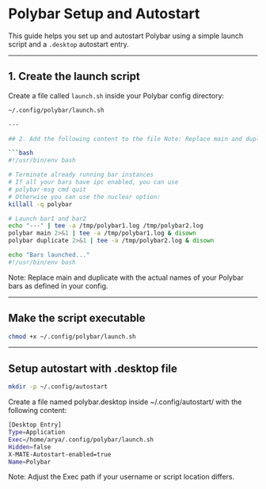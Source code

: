 # Polybar Setup and Autostart

This guide helps you set up and autostart Polybar using a simple launch script and a `.desktop` autostart entry.

---

## 1. Create the launch script

Create a file called `launch.sh` inside your Polybar config directory:

```bash
~/.config/polybar/launch.sh

---

## 2. Add the following content to the file Note: Replace main and duplicate with the actual names of your Polybar bars as defined in your config.

```bash
#!/usr/bin/env bash

# Terminate already running bar instances
# If all your bars have ipc enabled, you can use
# polybar-msg cmd quit
# Otherwise you can use the nuclear option:
killall -q polybar

# Launch bar1 and bar2
echo "---" | tee -a /tmp/polybar1.log /tmp/polybar2.log
polybar main 2>&1 | tee -a /tmp/polybar1.log & disown
polybar duplicate 2>&1 | tee -a /tmp/polybar2.log & disown

echo "Bars launched..."
#!/usr/bin/env bash
```
Note: Replace main and duplicate with the actual names of your Polybar bars as defined in your config.

---

## Make the script executable

```bash
chmod +x ~/.config/polybar/launch.sh
```

---

## Setup autostart with .desktop file

```bash
mkdir -p ~/.config/autostart
```
Create a file named polybar.desktop inside ~/.config/autostart/ with the following content:
```bash
[Desktop Entry]
Type=Application
Exec=/home/arya/.config/polybar/launch.sh
Hidden=false
X-MATE-Autostart-enabled=true
Name=Polybar
```
Note: Adjust the Exec path if your username or script location differs.





